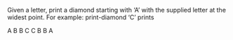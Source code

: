 Given a letter, print a diamond starting with ‘A’ with the supplied letter at the widest point.
For example: print-diamond ‘C’ prints

  A
 B B
C   C
 B B
  A
